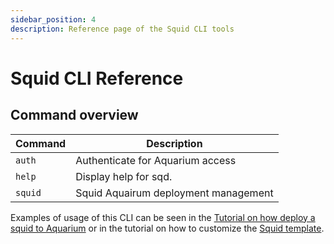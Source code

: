 ```yaml
---
sidebar_position: 4
description: Reference page of the Squid CLI tools
---
```


# Squid CLI Reference

## Command overview

| Command   | Description                                         |
| --------- | --------------------------------------------------- |
| `auth`    | Authenticate for Aquarium access                    |
| `help`    | Display help for sqd.                               |
| `squid`   | Squid Aquairum deployment management                |

Examples of usage of this CLI can be seen in the [Tutorial on how deploy a squid to Aquarium](/docs/tutorials/deploy-your-squid) or in the tutorial on how to customize the [Squid template](/docs/tutorials/create-a-simple-squid).
